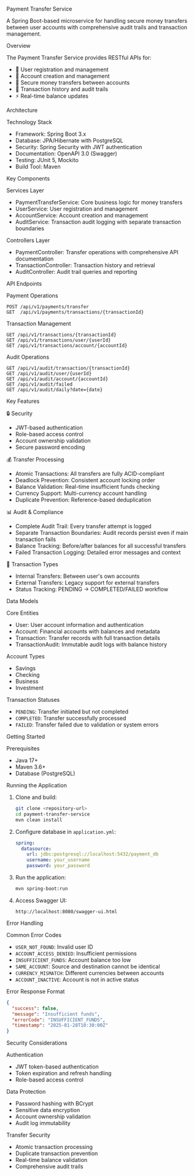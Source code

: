  Payment Transfer Service

A Spring Boot-based microservice for handling secure money transfers between user accounts with comprehensive audit trails and transaction management.

 Overview

The Payment Transfer Service provides RESTful APIs for:

- 👤 User registration and management
- 🏦 Account creation and management
- 💸 Secure money transfers between accounts
- 📜 Transaction history and audit trails
- ⚡ Real-time balance updates

 Architecture

 Technology Stack
- Framework: Spring Boot 3.x
- Database: JPA/Hibernate with PostgreSQL
- Security: Spring Security with JWT authentication
- Documentation: OpenAPI 3.0 (Swagger)
- Testing: JUnit 5, Mockito
- Build Tool: Maven

 Key Components

 Services Layer
- PaymentTransferService: Core business logic for money transfers
- UserService: User registration and management
- AccountService: Account creation and management
- AuditService: Transaction audit logging with separate transaction boundaries

 Controllers Layer
- PaymentController: Transfer operations with comprehensive API documentation
- TransactionController: Transaction history and retrieval
- AuditController: Audit trail queries and reporting

 API Endpoints

 Payment Operations
```http
POST /api/v1/payments/transfer
GET  /api/v1/payments/transactions/{transactionId}
```

 Transaction Management
```http
GET /api/v1/transactions/{transactionId}
GET /api/v1/transactions/user/{userId}
GET /api/v1/transactions/account/{accountId}
```

 Audit Operations
```http
GET /api/v1/audit/transaction/{transactionId}
GET /api/v1/audit/user/{userId}
GET /api/v1/audit/account/{accountId}
GET /api/v1/audit/failed
GET /api/v1/audit/daily?date={date}
```

 Key Features

 🔒 Security
- JWT-based authentication
- Role-based access control
- Account ownership validation
- Secure password encoding

 💰 Transfer Processing
- Atomic Transactions: All transfers are fully ACID-compliant
- Deadlock Prevention: Consistent account locking order
- Balance Validation: Real-time insufficient funds checking
- Currency Support: Multi-currency account handling
- Duplicate Prevention: Reference-based deduplication

 📊 Audit & Compliance
- Complete Audit Trail: Every transfer attempt is logged
- Separate Transaction Boundaries: Audit records persist even if main transaction fails
- Balance Tracking: Before/after balances for all successful transfers
- Failed Transaction Logging: Detailed error messages and context

 🔄 Transaction Types
- Internal Transfers: Between user's own accounts
- External Transfers: Legacy support for external transfers
- Status Tracking: PENDING → COMPLETED/FAILED workflow

 Data Models

 Core Entities
- User: User account information and authentication
- Account: Financial accounts with balances and metadata
- Transaction: Transfer records with full transaction details
- TransactionAudit: Immutable audit logs with balance history

 Account Types
- Savings
- Checking
- Business
- Investment

 Transaction Statuses
- `PENDING`: Transfer initiated but not completed
- `COMPLETED`: Transfer successfully processed
- `FAILED`: Transfer failed due to validation or system errors

 Getting Started

 Prerequisites
- Java 17+
- Maven 3.6+
- Database (PostgreSQL)

 Running the Application

1. Clone and build:
   ```bash
   git clone <repository-url>
   cd payment-transfer-service
   mvn clean install
   ```

2. Configure database in `application.yml`:
   ```yaml
   spring:
     datasource:
       url: jdbc:postgresql://localhost:5432/payment_db
       username: your_username
       password: your_password
   ```

3. Run the application:
   ```bash
   mvn spring-boot:run
   ```

4. Access Swagger UI:
   ```
   http://localhost:8080/swagger-ui.html
   ```


 Error Handling

 Common Error Codes
- `USER_NOT_FOUND`: Invalid user ID
- `ACCOUNT_ACCESS_DENIED`: Insufficient permissions
- `INSUFFICIENT_FUNDS`: Account balance too low
- `SAME_ACCOUNT`: Source and destination cannot be identical
- `CURRENCY_MISMATCH`: Different currencies between accounts
- `ACCOUNT_INACTIVE`: Account is not in active status

 Error Response Format
```json
{
  "success": false,
  "message": "Insufficient funds",
  "errorCode": "INSUFFICIENT_FUNDS",
  "timestamp": "2025-01-28T10:30:00Z"
}
```


 Security Considerations

 Authentication
- JWT token-based authentication
- Token expiration and refresh handling
- Role-based access control

 Data Protection
- Password hashing with BCrypt
- Sensitive data encryption
- Account ownership validation
- Audit log immutability

 Transfer Security
- Atomic transaction processing
- Duplicate transaction prevention
- Real-time balance validation
- Comprehensive audit trails
